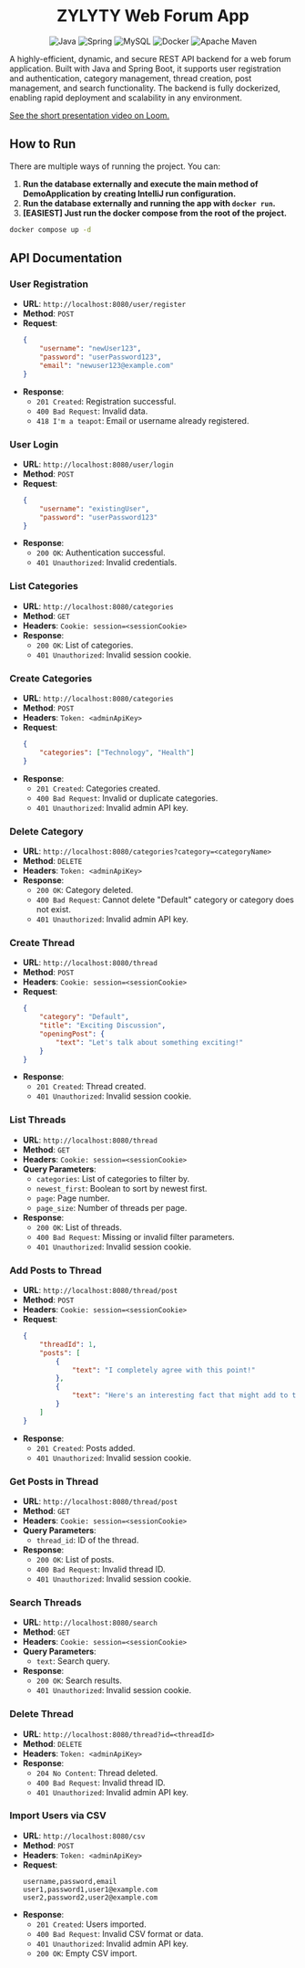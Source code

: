 # <div align="center">ZYLYTY Web Forum App</div>

<div align="center">

![Java](https://img.shields.io/badge/java-%23ED8B00.svg?style=for-the-badge&logo=openjdk&logoColor=white)
![Spring](https://img.shields.io/badge/spring-%236DB33F.svg?style=for-the-badge&logo=spring&logoColor=white)
![MySQL](https://img.shields.io/badge/mysql-4479A1.svg?style=for-the-badge&logo=mysql&logoColor=white)
![Docker](https://img.shields.io/badge/docker-%230db7ed.svg?style=for-the-badge&logo=docker&logoColor=white)
![Apache Maven](https://img.shields.io/badge/Apache%20Maven-C71A36?style=for-the-badge&logo=Apache%20Maven&logoColor=white)

</div>

A highly-efficient, dynamic, and secure REST API backend for a web forum application. Built with Java and Spring Boot, it supports user registration and authentication, category management, thread creation, post management, and search functionality. The backend is fully dockerized, enabling rapid deployment and scalability in any environment.

[See the short presentation video on Loom.](https://www.loom.com/share/fcf8053248f24213bc22e9c921e5bf49)

## How to Run

There are multiple ways of running the project. You can:

1. **Run the database externally and execute the main method of DemoApplication by creating IntelliJ run configuration.**
2. **Run the database externally and running the app with `docker run`.**
3. **[EASIEST] Just run the docker compose from the root of the project.**

```sh
docker compose up -d
```


## API Documentation

### User Registration
- **URL**: `http://localhost:8080/user/register`
- **Method**: `POST`
- **Request**:
    ```json
    {
        "username": "newUser123",
        "password": "userPassword123",
        "email": "newuser123@example.com"
    }
    ```
- **Response**:
  - `201 Created`: Registration successful.
  - `400 Bad Request`: Invalid data.
  - `418 I'm a teapot`: Email or username already registered.

### User Login
- **URL**: `http://localhost:8080/user/login`
- **Method**: `POST`
- **Request**:
    ```json
    {
        "username": "existingUser",
        "password": "userPassword123"
    }
    ```
- **Response**:
  - `200 OK`: Authentication successful.
  - `401 Unauthorized`: Invalid credentials.

### List Categories
- **URL**: `http://localhost:8080/categories`
- **Method**: `GET`
- **Headers**: `Cookie: session=<sessionCookie>`
- **Response**:
  - `200 OK`: List of categories.
  - `401 Unauthorized`: Invalid session cookie.

### Create Categories
- **URL**: `http://localhost:8080/categories`
- **Method**: `POST`
- **Headers**: `Token: <adminApiKey>`
- **Request**:
    ```json
    {
        "categories": ["Technology", "Health"]
    }
    ```
- **Response**:
  - `201 Created`: Categories created.
  - `400 Bad Request`: Invalid or duplicate categories.
  - `401 Unauthorized`: Invalid admin API key.

### Delete Category
- **URL**: `http://localhost:8080/categories?category=<categoryName>`
- **Method**: `DELETE`
- **Headers**: `Token: <adminApiKey>`
- **Response**:
  - `200 OK`: Category deleted.
  - `400 Bad Request`: Cannot delete "Default" category or category does not exist.
  - `401 Unauthorized`: Invalid admin API key.

### Create Thread
- **URL**: `http://localhost:8080/thread`
- **Method**: `POST`
- **Headers**: `Cookie: session=<sessionCookie>`
- **Request**:
    ```json
    {
        "category": "Default",
        "title": "Exciting Discussion",
        "openingPost": {
            "text": "Let's talk about something exciting!"
        }
    }
    ```
- **Response**:
  - `201 Created`: Thread created.
  - `401 Unauthorized`: Invalid session cookie.

### List Threads
- **URL**: `http://localhost:8080/thread`
- **Method**: `GET`
- **Headers**: `Cookie: session=<sessionCookie>`
- **Query Parameters**:
  - `categories`: List of categories to filter by.
  - `newest_first`: Boolean to sort by newest first.
  - `page`: Page number.
  - `page_size`: Number of threads per page.
- **Response**:
  - `200 OK`: List of threads.
  - `400 Bad Request`: Missing or invalid filter parameters.
  - `401 Unauthorized`: Invalid session cookie.

### Add Posts to Thread
- **URL**: `http://localhost:8080/thread/post`
- **Method**: `POST`
- **Headers**: `Cookie: session=<sessionCookie>`
- **Request**:
    ```json
    {
        "threadId": 1,
        "posts": [
            {
                "text": "I completely agree with this point!"
            },
            {
                "text": "Here's an interesting fact that might add to the discussion..."
            }
        ]
    }
    ```
- **Response**:
  - `201 Created`: Posts added.
  - `401 Unauthorized`: Invalid session cookie.

### Get Posts in Thread
- **URL**: `http://localhost:8080/thread/post`
- **Method**: `GET`
- **Headers**: `Cookie: session=<sessionCookie>`
- **Query Parameters**:
  - `thread_id`: ID of the thread.
- **Response**:
  - `200 OK`: List of posts.
  - `400 Bad Request`: Invalid thread ID.
  - `401 Unauthorized`: Invalid session cookie.

### Search Threads
- **URL**: `http://localhost:8080/search`
- **Method**: `GET`
- **Headers**: `Cookie: session=<sessionCookie>`
- **Query Parameters**:
  - `text`: Search query.
- **Response**:
  - `200 OK`: Search results.
  - `401 Unauthorized`: Invalid session cookie.

### Delete Thread
- **URL**: `http://localhost:8080/thread?id=<threadId>`
- **Method**: `DELETE`
- **Headers**: `Token: <adminApiKey>`
- **Response**:
  - `204 No Content`: Thread deleted.
  - `400 Bad Request`: Invalid thread ID.
  - `401 Unauthorized`: Invalid admin API key.

### Import Users via CSV
- **URL**: `http://localhost:8080/csv`
- **Method**: `POST`
- **Headers**: `Token: <adminApiKey>`
- **Request**:
    ```text
    username,password,email
    user1,password1,user1@example.com
    user2,password2,user2@example.com
    ```
- **Response**:
  - `201 Created`: Users imported.
  - `400 Bad Request`: Invalid CSV format or data.
  - `401 Unauthorized`: Invalid admin API key.
  - `200 OK`: Empty CSV import.
